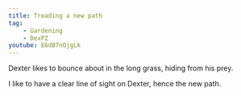 ```yaml
---
title: Treading a new path
tag:
    - Gardening
    - DexPZ
youtube: E6dB7nOjgLk
---
```


Dexter likes to bounce about in the long grass, hiding from his prey.

I like to have a clear line of sight on Dexter, hence the new path.
